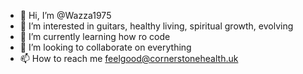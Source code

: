 - 👋 Hi, I’m @Wazza1975
- 👀 I’m interested in guitars, healthy living, spiritual growth, evolving
- 🌱 I’m currently learning how ro code
- 💞️ I’m looking to collaborate on everything
- 📫 How to reach me feelgood@cornerstonehealth.uk

<!---
Wazza1975/Wazza1975 is a ✨ special ✨ repository because its `README.md` (this file) appears on your GitHub profile.
You can click the Preview link to take a look at your changes.
--->

